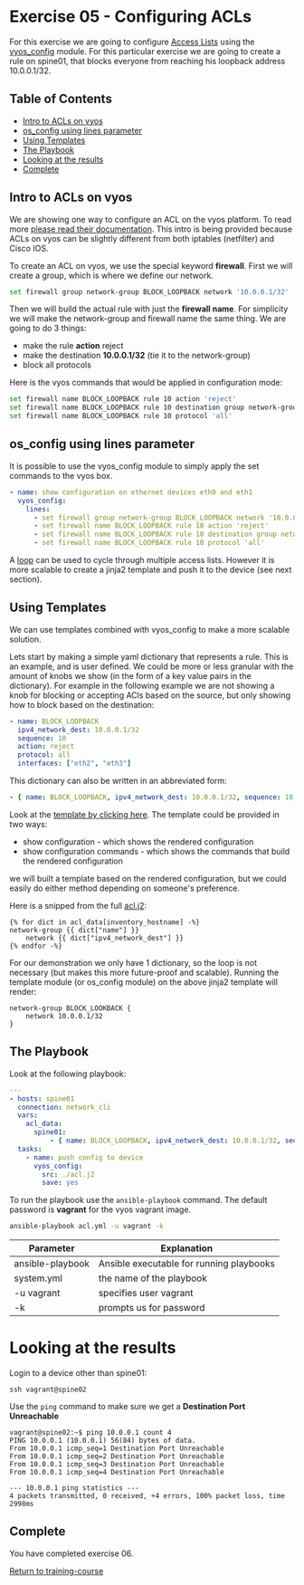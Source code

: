 # Exercise 05 - Configuring ACLs

For this exercise we are going to configure [Access Lists](https://en.wikipedia.org/wiki/Access_control_list) using the [vyos_config](http://docs.ansible.com/ansible/latest/vyos_config_module.html) module.  For this particular exercise we are going to create a rule on spine01, that blocks everyone from reaching his loopback address 10.0.0.1/32.

## Table of Contents

- [Intro to ACLs on vyos](#intro-to-acls-on-vyos)
- [os_config using lines parameter](#os_config-using-lines-parameter)
- [Using Templates](#using-templates)
- [The Playbook](#the-playbook)
- [Looking at the results](#looking-at-the-results)
- [Complete](#complete)



## Intro to ACLs on vyos

We are showing one way to configure an ACL on the vyos platform.  To read more [please read their documentation](https://wiki.vyos.net/wiki/User_Guide#Firewall).  This intro is being provided because ACLs on vyos can be slightly different from both iptables (netfilter) and Cisco IOS.

To create an ACL on vyos, we use the special keyword **firewall**.  First we will create a group, which is where we define our network.

```bash
set firewall group network-group BLOCK_LOOPBACK network '10.0.0.1/32'
```

Then we will build the actual rule with just the **firewall name**.  For simplicity we will make the network-group and firewall name the same thing.  We are going to do 3 things:

- make the rule **action** reject
- make the destination **10.0.0.1/32** (tie it to the network-group)
- block all protocols

Here is the vyos commands that would be applied in configuration mode:
```bash  
set firewall name BLOCK_LOOPBACK rule 10 action 'reject'
set firewall name BLOCK_LOOPBACK rule 10 destination group network-group 'BLOCK_LOOPBACK'
set firewall name BLOCK_LOOPBACK rule 10 protocol 'all'
```

## os_config using lines parameter

It is possible to use the vyos_config module to simply apply the set commands to the vyos box.

```yml
- name: show configuration on ethernet devices eth0 and eth1
  vyos_config:
    lines:
      - set firewall group network-group BLOCK_LOOPBACK network '10.0.0.1/32'
      - set firewall name BLOCK_LOOPBACK rule 10 action 'reject'
      - set firewall name BLOCK_LOOPBACK rule 10 destination group network-group 'BLOCK_LOOPBACK'
      - set firewall name BLOCK_LOOPBACK rule 10 protocol 'all'
```

A [loop](http://docs.ansible.com/ansible/latest/playbooks_loops.html) can be used to cycle through multiple access lists.  However it is more scalable to create a jinja2 template and push it to the device (see next section).

## Using Templates

We can use templates combined with vyos_config to make a more scalable solution.

Lets start by making a simple yaml dictionary that represents a rule.  This is an example, and is user defined.  We could be more or less granular with the amount of knobs we show (in the form of a key value pairs in the dictionary).  For example in the following example we are not showing a knob for blocking or accepting ACls based on the source, but only showing how to block based on the destination:

```yaml
- name: BLOCK_LOOPBACK
  ipv4_network_dest: 10.0.0.1/32
  sequence: 10
  action: reject
  protocol: all
  interfaces: ["eth2", "eth3"]
```

This dictionary can also be written in an abbreviated form:
```yaml
- { name: BLOCK_LOOPBACK, ipv4_network_dest: 10.0.0.1/32, sequence: 10, action: reject, protocol: all, interfaces: ["eth2", "eth3"] }
```

Look at the [template by clicking here](acl.j2).  The template could be provided in two ways:

- show configuration - which shows the rendered configuration
- show configuration commands - which shows the commands that build the rendered configuration

we will built a template based on the rendered configuration, but we could easily do either method depending on someone's preference.

Here is a snipped from the full [acl.j2](acl.j2):

```jinja2
{% for dict in acl_data[inventory_hostname] -%}
network-group {{ dict["name"] }}
    network {{ dict["ipv4_network_dest"] }}
{% endfor -%}
```

For our demonstration we only have 1 dictionary, so the loop is not necessary (but makes this more future-proof and scalable).  Running the template module (or os_config module) on the above jinja2 template will render:

```
network-group BLOCK_LOOKBACK {
    network 10.0.0.1/32
}
```


## The Playbook

Look at the following playbook:

```yml
---
- hosts: spine01
  connection: network_cli
  vars:
    acl_data:
      spine01:
          - { name: BLOCK_LOOPBACK, ipv4_network_dest: 10.0.0.1/32, sequence: 10, action: reject, protocol: all, interfaces: ["eth2", "eth3"] }
  tasks:
    - name: push config to device
      vyos_config:
        src: ./acl.j2
        save: yes
```

To run the playbook use the `ansible-playbook` command.  The default password is **vagrant** for the vyos vagrant image.

```bash
ansible-playbook acl.yml -u vagrant -k
```
Parameter | Explanation
------------ | -------------
ansible-playbook | Ansible executable for running playbooks
system.yml | the name of the playbook
-u vagrant | specifies user vagrant
-k | prompts us for password

# Looking at the results

Login to a device other than spine01:
```
ssh vagrant@spine02
```

Use the `ping` command to make sure we get a **Destination Port Unreachable**

```
vagrant@spine02:~$ ping 10.0.0.1 count 4
PING 10.0.0.1 (10.0.0.1) 56(84) bytes of data.
From 10.0.0.1 icmp_seq=1 Destination Port Unreachable
From 10.0.0.1 icmp_seq=2 Destination Port Unreachable
From 10.0.0.1 icmp_seq=3 Destination Port Unreachable
From 10.0.0.1 icmp_seq=4 Destination Port Unreachable

--- 10.0.0.1 ping statistics ---
4 packets transmitted, 0 received, +4 errors, 100% packet loss, time 2998ms
```

## Complete
You have completed exercise 06.

[Return to training-course](../README.md)
